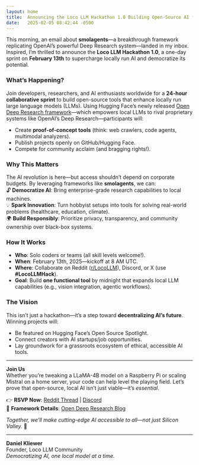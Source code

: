 ```yaml
---
layout: home
title:  Announcing the Loco LLM Hackathon 1.0 Building Open-Source AI for Everyone**  
date:   2025-02-05 08:42:44 -0500
---
```


This morning, an email about **smolagents**—a breakthrough framework replicating OpenAI’s powerful Deep Research system—landed in my inbox. Inspired, I’m thrilled to announce the **Loco LLM Hackathon 1.0**, a one-day sprint on **February 13th** to supercharge locally run AI and democratize its potential.  

### **What’s Happening?**  
Join developers, researchers, and AI enthusiasts worldwide for a **24-hour collaborative sprint** to build open-source tools that enhance locally run large language models (LLMs). Using Hugging Face’s newly released [Open Deep Research framework](https://huggingface.co/blog/open-deep-research)—which empowers local LLMs to rival proprietary systems like OpenAI’s Deep Research—participants will:  
- Create **proof-of-concept tools** (think: web crawlers, code agents, multimodal analyzers).  
- Publish projects openly on GitHub/Hugging Face.  
- Compete for community acclaim (and bragging rights!).  

### **Why This Matters**  
The AI revolution is here—but access shouldn’t depend on corporate budgets. By leveraging frameworks like **smolagents**, we can:  
🔓 **Democratize AI**: Bring enterprise-grade research capabilities to local machines.  
💡 **Spark Innovation**: Turn hobbyist setups into tools for solving real-world problems (healthcare, education, climate).  
🌍 **Build Responsibly**: Prioritize privacy, transparency, and community ownership over black-box systems.  

### **How It Works**  
- **Who**: Solo coders or teams (all skill levels welcome!).  
- **When**: February 13th, 2025—kickoff at 8 AM UTC.  
- **Where**: Collaborate on Reddit ([r/LocoLLM](https://reddit.com/r/LocoLLM)), Discord, or X (use **#LocoLLMHack**).  
- **Goal**: Build **one functional tool** by midnight that expands local LLM capabilities (e.g., vision integration, agentic workflows).  

### **The Vision**  
This isn’t just a hackathon—it’s a step toward **decentralizing AI’s future**. Winning projects will:  
- Be featured on Hugging Face’s Open Source Spotlight.  
- Connect creators with AI startups/job opportunities.  
- Lay groundwork for a grassroots ecosystem of ethical, accessible AI tools.  

---

**Join Us**  
Whether you’re tweaking a LLaMA-4B model on a Raspberry Pi or scaling Mistral on a home server, your code can help level the playing field. Let’s prove that open-source, local AI isn’t just viable—it’s *essential*.  

👉 **RSVP Now**: [Reddit Thread](https://reddit.com/r/LocoLLM) | [Discord](https://discord.gg/locollm)  
🔗 **Framework Details**: [Open Deep Research Blog](https://huggingface.co/blog/open-deep-research)  

*Together, we’ll make cutting-edge AI accessible to all—not just Silicon Valley.* 🚀  

---  
**Daniel Kliewer**  
Founder, Loco LLM Community  
*Democratizing AI, one local model at a time.*